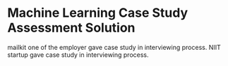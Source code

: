 # Machine Learning Case Study Assessment Solution 

mailkit one of the employer gave case study in interviewing process.
NIIT startup gave case study in interviewing process.

